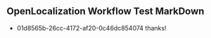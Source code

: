 ## OpenLocalization Workflow Test MarkDown

* 01d8565b-26cc-4172-af20-0c46dc854074 
thanks!



<!--HONumber=Jan16_HO4-->
